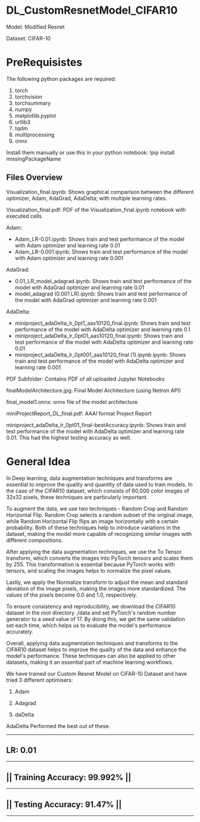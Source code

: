 # DL_CustomResnetModel_CIFAR10

Model: Modified Resnet 

Dataset: CIFAR-10


# PreRequisistes


The following python packages are required:

1. torch
2. torchvision
3. torchsummary
4. numpy
5. matplotlib.pyplot
6. urllib3
7. tqdm
8. multiprocessing
9. onnx

Install them manually or use this in your python notebook: !pip install missingPackageName


## Files Overview

Visualization_final.ipynb: Shows graphical comparison between the different optimizer, Adam, AdaGrad, AdaDelta; with multiple learning rates.   

Visualization_final.pdf: PDF of the Visualization_final.ipynb notebook with executed cells

Adam:  
  - Adam_LR-0.01.ipynb: Shows train and test performance of the model with Adam optimizer and learning rate 0.01  
  - Adam_LR-0.001.ipynb: Shows train and test performance of the model with Adam optimizer and learning rate 0.001  
  
AdaGrad: 
  - 0.01_LR_model_adagrad.ipynb: Shows train and test performance of the model with AdaGrad optimizer and learning rate 0.01  
  - model_adagrad (0.001 LR).ipynb: Shows train and test performance of the model with AdaGrad optimizer and learning rate 0.001  
  
AdaDelta:  
  - miniproject_adaDelta_lr_0pt1_aas10120_final.ipynb: Shows train and test performance of the model with AdaDelta optimizer and learning rate 0.1  
  - miniproject_adaDelta_lr_0pt01_aas10120_final.ipynb: Shows train and test performance of the model with AdaDelta optimizer and learning rate 0.01  
  - miniproject_adaDelta_lr_0pt001_aas10120_final (1).ipynb.ipynb: Shows train and test performance of the model with AdaDelta optimizer and learning rate 0.001 
  
PDF Subfolder: Contains PDF of all uploaded Jupyter Notebooks

finalModelArchitecture.jpg: Final Model Architecture (using Netron API)

final_model1.onnx: onnx file of the model architecture

miniProjectReport_DL_final.pdf: AAAI format Project Report

miniproject_adaDelta_lr_0pt01_final-bestAccuracy.ipynb: Shows train and test performance of the model with AdaDelta optimizer and learning rate 0.01. This had the highest testing accuracy as well.

# General Idea

In Deep learning, data augmentation techniques and transforms are essential to improve the quality and quantity of data used to train models. In the case of the CIFAR10 dataset, which consists of 60,000 color images of 32x32 pixels, these techniques are particularly important.

To augment the data, we use two techniques - Random Crop and Random Horizontal Flip. Random Crop selects a random subset of the original image, while Random Horizontal Flip flips an image horizontally with a certain probability. Both of these techniques help to introduce variations in the dataset, making the model more capable of recognizing similar images with different compositions.

After applying the data augmentation techniques, we use the To Tensor transform, which converts the images into PyTorch tensors and scales them by 255. This transformation is essential because PyTorch works with tensors, and scaling the images helps to normalize the pixel values.

Lastly, we apply the Normalize transform to adjust the mean and standard deviation of the image pixels, making the images more standardized. The values of the pixels become 0.0 and 1.0, respectively.

To ensure consistency and reproducibility, we download the CIFAR10 dataset in the root directory ./data and set PyTorch's random number generator to a seed value of 17. By doing this, we get the same validation set each time, which helps us to evaluate the model's performance accurately.

Overall, applying data augmentation techniques and transforms to the CIFAR10 dataset helps to improve the quality of the data and enhance the model's performance. These techniques can also be applied to other datasets, making it an essential part of machine learning workflows.

We have trained our Custom Resnet Model on CiFAR-10 Dataset and have tried 3 different optimisers:

1. Adam

2. Adagrad

3. daDelta

AdaDelta Performed the best out of these.

____________________________


## LR: 0.01

____________________________


## || Training Accuracy: 99.992% ||

____________________________


## || Testing Accuracy: 91.47%   ||

____________________________



